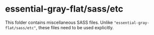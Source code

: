 # essential-gray-flat/sass/etc

This folder contains miscellaneous SASS files. Unlike `"essential-gray-flat/sass/etc"`, these files
need to be used explicitly.
